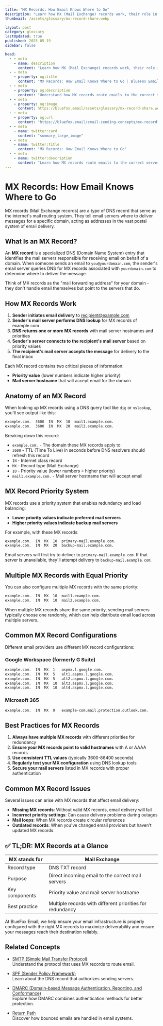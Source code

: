 ```yaml
---
title: "MX Records: How Email Knows Where to Go"
description: "Learn how MX (Mail Exchange) records work, their role in email delivery, and how they direct incoming messages to the correct mail servers."
thumbnail: /assets/glossary/mx-record-share.webp

layout: post
category: glossary
lastUpdated: true
published: 2025-05-19
sidebar: false

head:
  - - meta
    - name: description
      content: "Learn how MX (Mail Exchange) records work, their role in email delivery, and how they direct incoming messages to the correct mail servers."
  - - meta
    - property: og:title
      content: "MX Records: How Email Knows Where to Go | BlueFox Email"
  - - meta
    - property: og:description
      content: "Understand how MX records route emails to the correct servers and why they're essential for reliable email delivery."
  - - meta
    - property: og:image
      content: https://bluefox.email/assets/glossary/mx-record-share.webp
  - - meta
    - property: og:url
      content: "https://bluefox.email/email-sending-concepts/mx-record"
  - - meta
    - name: twitter:card
      content: "summary_large_image"
  - - meta
    - name: twitter:title
      content: "MX Records: How Email Knows Where to Go"
  - - meta
    - name: twitter:description
      content: "Learn how MX records route emails to the correct servers and why they're essential for reliable email delivery."
---
```


# MX Records: How Email Knows Where to Go

MX records (Mail Exchange records) are a type of DNS record that serve as the internet's mail routing system. They tell email servers where to deliver messages for a specific domain, acting as addresses in the vast postal system of email delivery.

## What Is an MX Record?

An **MX record** is a specialized DNS (Domain Name System) entry that identifies the mail servers responsible for receiving email on behalf of a domain. When someone sends an email to `you@yourdomain.com`, the sender's email server queries DNS for MX records associated with `yourdomain.com` to determine where to deliver the message.

Think of MX records as the "mail forwarding address" for your domain - they don't handle email themselves but point to the servers that do.

## How MX Records Work

1. **Sender initiates email delivery** to recipient@example.com
2. **Sender's mail server performs DNS lookup** for MX records of example.com
3. **DNS returns one or more MX records** with mail server hostnames and priorities
4. **Sender's server connects to the recipient's mail server** based on priority values
5. **The recipient's mail server accepts the message** for delivery to the final inbox

Each MX record contains two critical pieces of information:
- **Priority value** (lower numbers indicate higher priority)
- **Mail server hostname** that will accept email for the domain

## Anatomy of an MX Record

When looking up MX records using a DNS query tool like `dig` or `nslookup`, you'll see output like this:

```txt
example.com.  3600  IN  MX  10  mail1.example.com.
example.com.  3600  IN  MX  20  mail2.example.com.
```

Breaking down this record:
- `example.com.` - The domain these MX records apply to
- `3600` - TTL (Time To Live) in seconds before DNS resolvers should refresh this record
- `IN` - Internet class record
- `MX` - Record type (Mail Exchange)
- `10` - Priority value (lower numbers = higher priority)
- `mail1.example.com.` - Mail server hostname that will accept email

## MX Record Priority System

MX records use a priority system that enables redundancy and load balancing:

- **Lower priority values indicate preferred mail servers**
- **Higher priority values indicate backup mail servers**

For example, with these MX records:
```txt
example.com.  IN  MX  10  primary-mail.example.com.
example.com.  IN  MX  20  backup-mail.example.com.
```

Email servers will first try to deliver to `primary-mail.example.com`. If that server is unavailable, they'll attempt delivery to `backup-mail.example.com`.

## Multiple MX Records with Equal Priority

You can also configure multiple MX records with the same priority:

```txt
example.com.  IN  MX  10  mail1.example.com.
example.com.  IN  MX  10  mail2.example.com.
```

When multiple MX records share the same priority, sending mail servers typically choose one randomly, which can help distribute email load across multiple servers.

## Common MX Record Configurations

Different email providers use different MX record configurations:

### Google Workspace (formerly G Suite)
```txt
example.com.  IN  MX  1   aspmx.l.google.com.
example.com.  IN  MX  5   alt1.aspmx.l.google.com.
example.com.  IN  MX  5   alt2.aspmx.l.google.com.
example.com.  IN  MX  10  alt3.aspmx.l.google.com.
example.com.  IN  MX  10  alt4.aspmx.l.google.com.
```

### Microsoft 365
```txt
example.com.  IN  MX  0   example-com.mail.protection.outlook.com.
```

## Best Practices for MX Records

1. **Always have multiple MX records** with different priorities for redundancy
2. **Ensure your MX records point to valid hostnames** with A or AAAA records
3. **Use consistent TTL values** (typically 3600-86400 seconds)
4. **Regularly test your MX configuration** using DNS lookup tools
5. **Secure your mail servers** listed in MX records with proper authentication

## Common MX Record Issues

Several issues can arise with MX records that affect email delivery:

- **Missing MX records**: Without valid MX records, email delivery will fail
- **Incorrect priority settings**: Can cause delivery problems during outages
- **Mail loops**: When MX records create circular references
- **Outdated records**: When you've changed email providers but haven't updated MX records

## ✅ TL;DR: MX Records at a Glance

| MX stands for       | **Mail Exchange**                       |
|---------------------|------------------------------------------|
| Record type         | DNS TXT record                          |
| Purpose             | Direct incoming email to the correct mail servers |
| Key components      | Priority value and mail server hostname |
| Best practice       | Multiple records with different priorities for redundancy |

At BlueFox Email, we help ensure your email infrastructure is properly configured with the right MX records to maximize deliverability and ensure your messages reach their destination reliably.

## Related Concepts

- [SMTP (Simple Mail Transfer Protocol)](/email-sending-concepts/smtp-new)  
  Understand the protocol that uses MX records to route email.

- [SPF (Sender Policy Framework)](/email-sending-concepts/spf-new)  
  Learn about the DNS record that authorizes sending servers.

- [DMARC (Domain-based Message Authentication, Reporting, and Conformance)](/email-sending-concepts/dmarc-new)  
  Explore how DMARC combines authentication methods for better protection.

- [Return Path](/email-sending-concepts/return-path-new)  
  Discover how bounced emails are handled in email systems.
